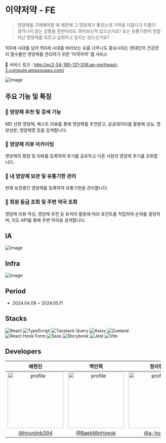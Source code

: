 # 이약저약 - FE

> 영양제를 구매해야할 때 예전에 그 영양제가 좋았는데 기억을 더듬다가 이름이 생각나지 않는 상황을 한번이라도 겪어보신적 있으신가요? 또는 유통기한이 한참 지난 영양제를 모르고 섭취하고 있지는 않으신가요?

100세 시대를 넘어 150세 시대를 바라보는 요즘 너무나도 중요시되는 현대인의 건강관리 필수품인 영양제를 관리하기 위한 ‘이약저약’ 웹 서비스

🔗 서비스 링크 : http://ec2-54-180-121-206.ap-northeast-2.compute.amazonaws.com/

![image](https://github.com/iyakjeoyak/iyakjeoyak-FE/assets/75254185/9a44d935-3300-460d-be90-0736a871c620)


## 주요 기능 및 특징

### 🩷 영양제 추천 및 검색 기능

MD 선정 영양제, 베스트 리뷰를 통해 영양제를 추천받고, 공공데이터를 활용해 성능, 영양성분, 영양제명 등을 검색합니다.

### 💚 영양제 리뷰 아카이빙

영양제의 평점 및 리뷰를 등록하여 후기를 공유하고 다른 사람의 영양제 후기를 조회합니다.

### 💛 내 영양제 보관 및 유통기한 관리

현재 보관중인 영양제를 등록하여 유통기한을 관리합니다.

### 💜 회원 등급 조회 및 주변 약국 조회

영양제 리뷰 작성, 영양제 추천 등 유저의 활동에 따라 포인트를 적립하여 순위를 결정하며, 지도 API를 통해 주변 약국을 검색합니다.

## IA

![image](https://github.com/iyakjeoyak/iyakjeoyak-FE/assets/75254185/fe038de2-de2b-4a41-9e04-09db37c6fce7)


## Infra

![image](https://github.com/iyakjeoyak/iyakjeoyak-FE/assets/75254185/229d5b28-ca66-4ca4-ac0e-0121ebe10dc4)

## Period

- 2024.04.08 ~ 2024.05.11

## Stacks

![React](https://img.shields.io/badge/React-61DAFB?style=for-the-badge&logo=react&logoColor=ffffff)
![TypeScript](https://img.shields.io/badge/-TypeScript-3178C6?style=for-the-badge&logo=typescript&logoColor=ffffff)
![Tanstack Query](https://img.shields.io/badge/tanstack--query-FF4154?style=for-the-badge&logo=react-query&logoColor=ffffff)
![Axios](https://img.shields.io/badge/Axios-007ACC?style=for-the-badge&logo=axios&logoColor=ffffff)
![Zustand](https://img.shields.io/badge/Zustand-FFD43B?style=for-the-badge&logo=react&logoColor=ffffff)
![React Hook Form](https://img.shields.io/badge/React%20Hook%20Form-0D67F2?style=for-the-badge&logo=react&logoColor=ffffff)
![Sass](https://img.shields.io/badge/Sass-CC6699?style=for-the-badge&logo=sass&logoColor=white)
![Storybook](https://img.shields.io/badge/Storybook-FF4785?style=for-the-badge&logo=storybook&logoColor=ffffff)
![Jest](https://img.shields.io/badge/Jest-C21325?style=for-the-badge&logo=jest&logoColor=ffffff)
![Vite](https://img.shields.io/badge/Vite-646CFF?style=for-the-badge&logo=vite&logoColor=ffffff)

## Developers
| 배현진 | 백민혁 | 정아현 |
| :----: | :----: | :---: |
| <img src="https://avatars.githubusercontent.com/hyunjinb394" alt="profile" width="180" height="180"> | <img src="https://avatars.githubusercontent.com/BaekMinHyeok" alt="profile" width="180" height="180"> |  <img src="https://avatars.githubusercontent.com/a-honey" alt="profile" width="180" height="180"> |
| [@hyunjinb394](https://github.com/hyunjinb394) | [@BaekMinHyeok](https://github.com/BaekMinHyeok) | [@a-honey](https://github.com/a-honey) |
